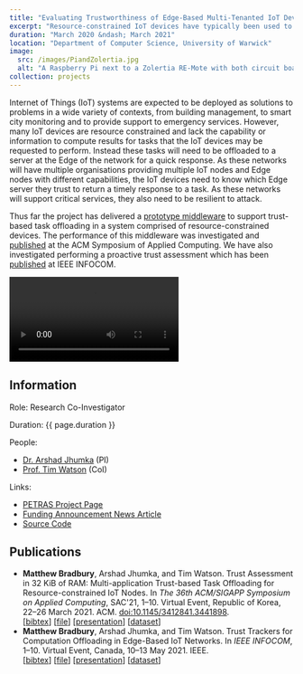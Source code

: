 ```yaml
---
title: "Evaluating Trustworthiness of Edge-Based Multi-Tenanted IoT Devices"
excerpt: "Resource-constrained IoT devices have typically been used to perform sensing and actuation, however, there is increasing interest in those devices performing decision making. However, if these tasks are computationally or memory intensive, then the IoT devices will not have insufficient resources to execute the tasks. One solution is to offload the tasks from resource-constrained IoT devices to resource-rich Edge nodes. For redundancy multiple Edge nodes should be provisioned, but this raises the question of which Edge node should be selected to perform a task. This project investigated building a middleware to perform task offloading based on a measure of behavioural trust with limited resources (e.g., 32 KiB of RAM)."
duration: "March 2020 &ndash; March 2021"
location: "Department of Computer Science, University of Warwick"
image:
  src: /images/PiandZolertia.jpg
  alt: "A Raspberry Pi next to a Zolertia RE-Mote with both circuit boards exposed"
collection: projects
---
```


Internet of Things (IoT) systems are expected to be deployed as solutions to problems in a wide variety of contexts, from building management, to smart city monitoring and to provide support to emergency services. However, many IoT devices are resource constrained and lack the capability or information to compute results for tasks that the IoT devices may be requested to perform. Instead these tasks will need to be offloaded to a server at the Edge of the network for a quick response. As these networks will have multiple organisations providing multiple IoT nodes and Edge nodes with different capabilities, the IoT devices need to know which Edge server they trust to return a timely response to a task. As these networks will support critical services, they also need to be resilient to attack.

Thus far the project has delivered a [prototype middleware](https://github.com/MBradbury/iot-trust-task-alloc) to support trust-based task offloading in a system comprised of resource-constrained devices. The performance of this middleware was investigated and [published](/talks/2021-03-22-SAC) at the ACM Symposium of Applied Computing. We have also investigated performing a proactive trust assessment which has been [published](/talks/2021-05-11-InfoCom) at IEEE INFOCOM.

<video controls="" style="max-width: 100%; max-height: 100%;"><source src="/videos/PETRAS-URB.mp4" type="video/mp4"/></video>

## Information

Role: Research Co-Investigator

Duration: {{ page.duration }}

People:
 * [Dr. Arshad Jhumka](https://warwick.ac.uk/fac/sci/dcs/people/arshad_jhumka/) (PI)
 * [Prof. Tim Watson](https://warwick.ac.uk/fac/sci/wmg/people/profile/?wmgid=1077) (CoI)

Links:
 * [PETRAS Project Page](https://petras-iot.org/project/evaluating-trustworthiness-of-edge-based-multi-tenanted-iot-devices-team/)
 * [Funding Announcement News Article](https://warwick.ac.uk/fac/sci/dcs/news/?newsItem=8a1785d8721768f401723d62f6e13f9f)
 * [Source Code](https://github.com/MBradbury/iot-trust-task-alloc)

<div class="publication-list">
	<h2 id='Publications'>Publications</h2>
	<ul>
		<li class="publication" id="Bradbury_2021_TrustAssessment32">
			<strong>Matthew Bradbury</strong>, Arshad Jhumka, and Tim Watson. <span class="bibtex-protected">Trust Assessment in 32 KiB of RAM: Multi-application Trust-based Task Offloading for Resource-constrained IoT Nodes</span>. In <em><span class="bibtex-protected">The 36th ACM/SIGAPP Symposium on Applied Computing</span></em>, SAC'21, 1–10. Virtual Event, Republic of Korea, 22–26 March 2021. ACM. <a href="https://doi.org/10.1145/3412841.3441898">doi:10.1145/3412841.3441898</a>.<br/>[<a href="https://github.com/MBradbury/publications/raw/master/bibtex/Bradbury_2021_TrustAssessment32.bib">bibtex</a>] [<a href="https://github.com/MBradbury/publications/raw/master/papers/SAC-DADS2021.pdf">file</a>] [<a href="https://github.com/MBradbury/publications/raw/master/presentations/SAC-DADS2021.pdf">presentation</a>] [<a href="https://doi.org/10.5281/zenodo.4312801">dataset</a>]
		</li>
		<li class="publication" id="Bradbury_2021_TrustTrackersComputation">
			<strong>Matthew Bradbury</strong>, Arshad Jhumka, and Tim Watson. <span class="bibtex-protected">Trust Trackers for Computation Offloading in Edge-Based IoT Networks</span>. In <em>IEEE INFOCOM</em>, 1–10. Virtual Event, Canada, 10–13 May 2021. IEEE.<br/>[<a href="https://github.com/MBradbury/publications/raw/master/bibtex/Bradbury_2021_TrustTrackersComputation.bib">bibtex</a>] [<a href="https://github.com/MBradbury/publications/raw/master/papers/InfoCom2021.pdf">file</a>] [<a href="https://github.com/MBradbury/publications/raw/master/presentations/InfoCom2021.pdf">presentation</a>] [<a href="https://doi.org/10.5281/zenodo.4339398">dataset</a>]
		</li>
	</ul>
</div>
